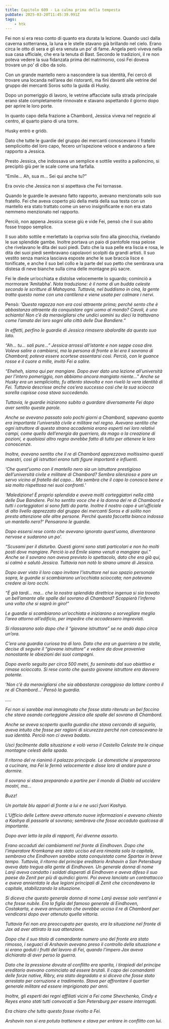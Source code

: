 ```yaml
---
title: Capitolo 609 - La calma prima della tempesta
pubDate: 2025-03-20T11:45:39.991Z
tags:
    - htk
---
```



Fei non si era reso conto di quanto era durata la lezione. Quando uscì dalla caverna sotterranea, la luna e le stelle stavano già brillando nel cielo. Erano circa le otto di sera e gli era venuta un po’ di fame.
Angela però viveva nella sua casa ufficiale, che era la tenuta di Bast. Secondo le tradizioni, il re non poteva vedere la sua fidanzata prima del matrimonio, così Fei doveva trovare un po’ di cibo da solo.


Con un grande mantello nero a nascondere la sua identità, Fei cercò di trovare una locanda nell’area dei ristoranti, ma finì davanti alle vetrine del gruppo dei mercanti Soros sotto la guida di Husky.


Dopo un pomeriggio di lavoro, le vetrine affacciate sulla strada principale erano state completamente rinnovate e stavano aspettando il giorno dopo per aprire le loro porte.


In quanto capo della frazione a Chambord, Jessica viveva nel negozio al centro, al quarto piano di una torre.


Husky entrò e gridò.


Dato che tutte le guardie del gruppo dei mercanti conoscevano il fratello sempliciotto del loro capo, fecero un’ispezione veloce e andarono a fare rapporto a Jessica.


Presto Jessica, che indossava un semplice e sottile vestito a palloncino, si precipitò giù per le scale come una farfalla.


“Emile… Ah, sua m… Sei qui anche tu?”


Era ovvio che Jessica non si aspettava che Fei tornasse.


Quando le guardie le avevano fatto rapporto, avevano menzionato solo suo fratello. Fei che aveva coperto più della metà della sua testa con un mantello era stato trattato come un servo insignificante e non era stato nemmeno menzionato nel rapporto.


Perciò, non appena Jessica scese giù e vide Fei, pensò che il suo abito fosse troppo semplice.


Il suo abito sottile e merlettato la copriva solo fino alla ginocchia, rivelando le sue splendide gambe. Inoltre portava un paio di pantofole rosa pelose che rivelavano le dita dei suoi piedi. Dato che la sua pelle era liscia e rosa, le dita dei suoi piedi sembravano capolavori scolpiti da grandi artisti. Il suo vestito senza manica lasciava esposte anche le sue braccia lisce e tonificate, e anche il suo bel collo e la parte del suo petto che sembrava una distesa di neve bianche sulla cima delle montagne più sacre.


Fei le diede un’occhiata e distolse velocemente lo sguardo; cominciò a mormorare ‘Amitabha’. <em>Nota traduzione: è il nome di un budda celeste secondo le scritture di Mahayana. Tuttavia, nel buddismo in cina, la gente tratta questo nome con una cantilena e viene usata per calmare i nervi.</em>


Pensò: <em>’Questa ragazza non era così attraente prima; perché sento che è abbastanza attraente da conquistare ogni uomo al mondo? Cavoli, è uno schianto! Non c’è da meravigliarsi che undici uomini su dieci la trattavano come l’amata dei loro sogni alla città delle Due Bandiere.”


In effetti, perfino le guardie di Jessica rimasero sbalordite da questo suo lato.

“Ah… tu… sali pure…” Jessica arrossì all’istante e non seppe cosa dire. Voleva salire a cambiarsi, ma la persona di fronte a lei era il sovrano di Chambord; poteva essere scortese assentarsi così. Perciò, con le guance rosse e il cuore a mille, invitò Fei a salire.


“Eheheh, siamo qui per mangiare. Dopo aver dato una lezione all’università per l’intero pomeriggio, non abbiamo ancora mangiato niente…” Anche se Husky era un sempliciotto, fu attento stavolta e non rivelò la vera identità di Fei. Tuttavia descrisse anche cos’era successo così che la sua sciocca sorella capisse cosa stava succedendo.


Tuttavia, le guardie iniziarono subito a guardare diversamente Fei dopo aver sentito queste parole.


Anche se avevano passato solo pochi giorni a Chambord, sapevano quanto era importante l’università civile e militare nel regno. Avevano sentito che ogni istruttore di questa strana accademia erano esperti nei loro relativi campi, come quello dell’energia da guerriero, da mago o la creazione di pozioni, e qualsiasi altro regno avrebbe fatto di tutto per ottenere le loro conoscenze.


Inoltre, avevano sentito che il re di Chambord apprezzava moltissimo questi maestri, così gli istruttori erano tutti figure importanti e influenti.


<em>‘Che quest’uomo con il mantello nero sia un istruttore prestigioso dell’università civile e militare di Chambord? Sembra silenzioso e pare un servo vicino al fratello del capo… Ma sembra che il capo lo conosca bene e sia molto rispettosa nei suoi confronti.’


‘Maledizione! È proprio splendida e aveva molti corteggiatori nella città delle Due Bandiere. Poi ho sentito voce che è la donna del re di Chambord e tutti i corteggiatori si sono fatti da parte. Inoltre il nostro capo è un’ufficiale di alto livello apprezzato dal gruppo dei mercanti Soros e di solito non presta attenzione alle altre persone. Perché questa faccetta bianca indossa un mantello nero?‘</em> Pensarono le guardie.


Dopo essersi rese conto che avevano ignorato quest’uomo, diventarono nervose e sudarono un po’.


“Scusami per il disturbo. Questi giorni sono stati particolari e non ho molti posti dove mangiare. Perciò io ed Emile siamo venuti a mangiare qui.” Anche se il sovrano non aveva previsto lo spettacolo, dato che era già qui, si calmò e salutò Jessica. Tuttavia non notò lo strano umore di Jessica.


Dopo aver visto il loro capo invitare l’istruttore nel suo spazio personale sopra, le guardie si scambiarono un’occhiata scioccata; non potevano credere ai loro occhi.

“È già tardi… ma… che la nostra splendida direttrice ingenua si sia trovato un bell’amante alle spalle del sovrano di Chambord? Scoppierà l’inferno una volta che si saprà in giro!”


Le guardie si scambiarono un’occhiata e iniziarono a sorvegliare meglio l’area attorno all’edificio, per impedire che accadessero imprevisti.


Si rilassarono solo dopo che il “giovane istruttore” se ne andò dopo circa un’ora.


C’era una guardia curiosa tra di loro. Dato che era un guerriero a tre stelle, decise di seguire il “giovane istruttore” e vedere da dove proveniva nonostante le obiezioni dei suoi compagni.


Dopo averlo seguito per circa 500 metri, fu seminato dal suo obiettivo e rimase scioccato. Si rese conto che questo giovane istruttore era davvero potente.


<em>’Non c’è da meravigliarsi che sia abbastanza coraggioso da lottare contro il re di Chambord…’</em> Pensò la guardia.


…..


Fei non si sarebbe mai immaginato che fosse stato ritenuto un bel faccino che stava osando corteggiare Jessica alle spalle del sovrano di Chambord.


Anche se aveva scoperto quella guardia che stava cercando di seguirlo, aveva intuito che fosse per ragioni di sicurezza perché non conoscevano la sua identità. Perciò non ci aveva badato.


Uscì facilmente dalla situazione e volò verso il Castello Celeste tra le cinque montagne celesti della spada.


Il ritorno del re rianimò il palazzo principale. Le domestiche si prepararono a cucinare, ma Fei le fermò velocemente e disse loro di andare pure a dormire.


Il sovrano si stava preparando a partire per il mondo di Diablo ad uccidere mostri, ma…


<em>Buzz!</em>


Un portale blu apparì di fronte a lui e ne uscì fuori Kashya.


L’Ufficio delle Lettere aveva ottenuto nuove informazioni e avevano chiesto a Kashya di passarle al sovrano; sembrava che fosse accaduto qualcosa di importante.


Dopo aver letto la pila di rapporti, Fei divenne assorto.


Erano accaduti dei cambiamenti nel fronte di Eindhoven. Dopo che l’imperatore Kromkamp era stato ucciso ed era rimasta solo la capitale, sembrava che Eindhoven sarebbe stata conquistata come Spartax in breve tempo.
Tuttavia, il ritorno del principe ereditario Arshavin a San Petersburg aveva dato tregua alla gente di Eindhoven. Un generale donna di nome Lanji aveva condotto i soldati disperati di Eindhoven e aveva difeso il suo paese da Zenit per più di quindici giorni. Poi aveva lanciato un contrattacco e aveva annientato le due legioni principali di Zenit che circondavano la capitale, stabilizzando la situazione.


Si diceva che questo generale donna di nome Lanji avesse solo vent’anni e che fosse nubile. Era la figlia del famoso generale di Eindhoven, Costakarta, e aveva annunciato che avrebbe ucciso il re di Chambord per vendicarsi dopo aver ottenuto quella vittoria.

Tuttavia Fei non era preoccupato per questo, era la situazione nel fronte di Jax ad aver attirato la sua attenzione.

Dopo che il suo titolo di comandante numero uno del fronte era stato rimosso, i seguaci di Arshavin avevano preso il controllo della situazione e si erano goduti i frutti del lavoro di Fei, quando l’impero Jax aveva dichiarato di aver perso la guerra.


Dato che la pressione dovuta al conflitto era sparita, i tirapiedi del principe ereditario avevano cominciato ad essere brutali. Il capo dei comandanti delle forze native, Ribry, era stato degradato e si diceva che fosse stato arrestato per corruzione e tradimento. Stava per affrontare il quartier generale militare ed essere imprigionato per anni.


Inoltre, gli esperti dei regni affiliati vicini a Fei come Shevchenko, Cindy e Reyes erano stati tutti convocati a San Petersburg per essere interrogati.


Era chiaro che tutto questo fosse rivolto a Fei.


Arshavin non si era potuto trattenere e stava per entrare in conflitto con lui.





